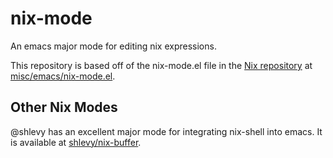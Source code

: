 # nix-mode
An emacs major mode for editing nix expressions.

This repository is based off of the nix-mode.el file in the [Nix repository](https://github.com/nixos/nix) at [misc/emacs/nix-mode.el](https://github.com/NixOS/nix/blob/master/misc/emacs/nix-mode.el).


## Other Nix Modes

@shlevy has an excellent major mode for integrating nix-shell into emacs. It is available at [shlevy/nix-buffer](https://github.com/shlevy/nix-buffer). 
